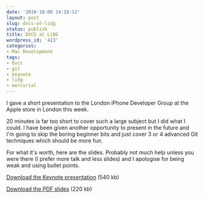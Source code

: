 ```yaml
---
date: '2010-10-08 14:19:12'
layout: post
slug: dvcs-at-lidg
status: publish
title: DVCS at LiDG
wordpress_id: '413'
categories:
- Mac Development
tags:
- dvcs
- git
- keynote
- lidg
- mercurial
---
```


I gave a short presentation to the London iPhone Developer Group at the Apple store in London this week.

20 minutes is far too short to cover such a large subject but I did what I could. I have been given another opportunity to present in the future and I'm going to skip the boring beginner bits and just cover 3 or 4 advanced Git techniques which should be more fun.

For what it's worth, here are the slides. Probably not much help unless you were there (I prefer more talk and less slides) and I apologise for being weak and using bullet points.

[Download the Keynote presentation](http://goo.gl/vCCP) (540 kb)

[Download the PDF slides](http://goo.gl/JPJR) (220 kb)
